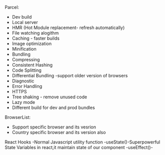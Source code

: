 Parcel:
- Dev build
- Local server
- HMR (Hot Module replacement- refresh automatically)
- File watching alogithm
- Caching - faster builds
- Image optimization
- Minification
- Bundling
- Compressing
- Consistent Hashing
- Code Splitting
- Differential Bundling -support older version of browsers
- Diagnostic
- Error Handling
- HTTPS
- Tree shaking - remove unused code
- Lazy mode
- Different build for dev and prod bundles

BrowserList:
- Support specific browser and its vesrion
- Country specific browser and its version also 


React Hooks
-Normal Javascript utility function
-useState()-Superpowerful State Variables in react,it maintain state of our component
-useEffect()-